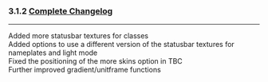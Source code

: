 ### 3.1.2 [Complete Changelog](https://github.com/eltreum0/eltruism/blob/main/Changelog.md)
___
Added more statusbar textures for classes\
Added options to use a different version of the statusbar textures for nameplates and light mode\
Fixed the positioning of the more skins option in TBC\
Further improved gradient/unitframe functions
